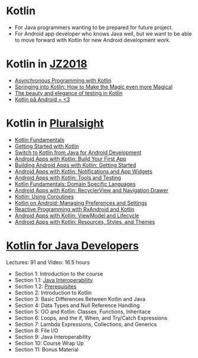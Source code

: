 # Kotlin
- For Java programmers wanting to be prepared for future project.
- For Android app developer who knows Java well, but we want to be able to move forward with Kotlin for new Android development work.

# Kotlin in [JZ2018](https://vimeo.com/javazone)
- [Asynchronous Programming with Kotlin](https://2018.javazone.no/program/05be4d7b-ccce-4b9f-8a86-a51d033fb5a3)
- [Springing into Kotlin: How to Make the Magic even more Magical](https://2018.javazone.no/program/c76d33ef-665a-48bb-a939-32b7087975a8)
- [The beauty and elegance of testing in Kotlin](https://2018.javazone.no/program/5b95ae2c-41de-489b-bf44-1260d8b0f12b)
- [Kotlin på Android = <3](https://2018.javazone.no/program/82eff0c6-6d24-4531-90f6-3a7577f013d5)

# Kotlin in [Pluralsight](https://www.pluralsight.com/search?q=kotlin)
- [Kotlin Fundamentals](https://www.pluralsight.com/courses/kotlin-fundamentals)
- [Getting Started with Kotlin](https://www.pluralsight.com/courses/kotlin-getting-started)
- [Switch to Kotlin from Java for Android Development](https://www.pluralsight.com/courses/android-development-kotlin-from-java)
- [Android Apps with Kotlin: Build Your First App](https://www.pluralsight.com/courses/android-apps-kotlin-build-first-app)
- [Building Android Apps with Kotlin: Getting Started](https://www.pluralsight.com/courses/building-android-apps-kotlin-getting-started)
- [Android Apps with Kotlin: Notifications and App Widgets](https://www.pluralsight.com/courses/android-apps-kotlin-notifications-app-widgets)
- [Android Apps with Kotlin: Tools and Testing](https://www.pluralsight.com/courses/android-apps-kotlin-tools-testing)
- [Kotlin Fundamentals: Domain Specific Languages](https://www.pluralsight.com/courses/kotlin-fundamentals-domain-specific-languages)
- [Android Apps with Kotlin: RecyclerView and Navigation Drawer](https://www.pluralsight.com/courses/android-apps-kotlin-recyclerview-navigation-drawer)
- [Kotlin: Using Coroutines](https://www.pluralsight.com/courses/kotlin-using-coroutines)
- [Kotlin on Android: Managing Preferences and Settings](https://www.pluralsight.com/courses/kotlin-android-managing-preferences-settings)
- [Reactive Programming with RxAndroid and Kotlin](https://www.pluralsight.com/courses/rxandroid-kotlin-reactive-programming)
- [Android Apps with Kotlin: ViewModel and Lifecycle](https://www.pluralsight.com/courses/android-apps-kotlin-viewmodel-lifecycle)
- [Android Apps with Kotlin: Resources, Styles, and Themes](https://www.pluralsight.com/courses/android-kotlin-apps-resources-styles-themes)

# [Kotlin for Java Developers](https://www.udemy.com/kotlin-for-java-developers/learn/v4/content)
Lectures: 91 and Video: 16.5 hours
- Section 1: Introduction to the course
- Section 1.1: [Java Interoperability](https://github.com/pedalv/JavaApp/blob/master/Kotlin/Section_1_1.md)
- Section 1.2: [Prerequisites](https://github.com/pedalv/JavaApp/blob/master/Kotlin/Section_1_2.md)
- Section 2: Introduction to Kotlin
- Section 3: Basic Differences Between Kotlin and Java
- Section 4: Data Types and Null Reference Handling
- Section 5: OO and Kotlin: Classes, Functions, Inheritace
- Section 6: Loops, and the if, When, and Try/Catch Expressions
- Section 7: Lambda Expressions, Collections, and Generics
- Section 8: File I/O
- Section 9: Java Interoperability
- Section 10: Course Wrap Up
- Section 11: Bonus Material
